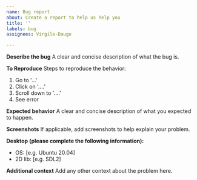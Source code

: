```yaml
---
name: Bug report
about: Create a report to help us help you
title: ''
labels: bug
assignees: Virgile-Dauge

---
```


**Describe the bug**
A clear and concise description of what the bug is.

**To Reproduce**
Steps to reproduce the behavior:
1. Go to '...'
2. Click on '....'
3. Scroll down to '....'
4. See error

**Expected behavior**
A clear and concise description of what you expected to happen.

**Screenshots**
If applicable, add screenshots to help explain your problem.

**Desktop (please complete the following information):**
 - OS: [e.g. Ubuntu 20.04]
 - 2D lib: [e.g. SDL2] 

**Additional context**
Add any other context about the problem here.
